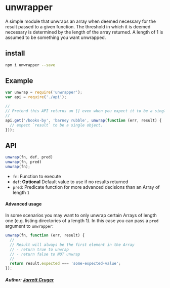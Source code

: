 # unwrapper

A simple module that unwraps an array when deemed necessary for the result
passed to a given function. The threshold in which it is deemed necessary is
determined by the length of the array returned. A length of 1 is assumed to be
something you want unwrapped.

## install

```sh
npm i unwrapper --save
```

## Example

```js
var unwrap = require('unwrapper');
var api = require('./api');

//
// Pretend this API returns an [] even when you expect it to be a single entity
//
api.get('/books-by', 'barney rubble', unwrap(function (err, result) {
  // expect `result` to be a single object.
}));
```

## API

``` js
unwrap(fn, def, pred)
unwrap(fn, pred)
unwrap(fn);
```

* `fn`: Function to execute
* `def`: **Optional** Default value to use if no results returned
* `pred`: Predicate function for more advanced decisions than an Array of length `1`

#### Advanced usage

In some scenarios you may want to only unwrap certain Arrays of length one (e.g. listing directories of a length 1). In this case you can pass a `pred` argument to `unwrapper`:

``` js
unwrap(fn, function (err, result) {
  //
  // Result will always be the first element in the Array
  // - return true to unwrap
  // - return false to NOT unwrap
  //
  return result.expected === 'some-expected-value';
});
```

##### Author: [Jarrett Cruger](https://github.com/jcrugzz)
